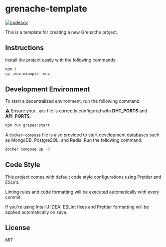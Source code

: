 # grenache-template

[![codecov](https://codecov.io/gh/Thomas-Heniart/grenache-template/graph/badge.svg?token=XUFD51HJAE)](https://codecov.io/gh/Thomas-Heniart/grenache-template)

This is a template for creating a new Grenache project.

## Instructions

Install the project easily with the following commands:

```bash
npm i
cp .env.example .env
```

## Development Environment

To start a decentralized environment, run the following command:

⚠️ Ensure your `.env` file is correctly configured with **DHT_PORTS** and **API_PORTS**.

```bash
npm run grapes:start
```

A `docker-compose` file is also provided to start development databases such as MongoDB, PostgreSQL, and Redis. Run the
following command:

```bash
docker compose up -d
```

## Code Style

This project comes with default code style configurations using Prettier and ESLint.

Linting rules and code formatting will be executed automatically with every commit.

If you're using IntelliJ IDEA, ESLint fixes and Prettier formatting will be applied automatically on save.

## License

MIT
